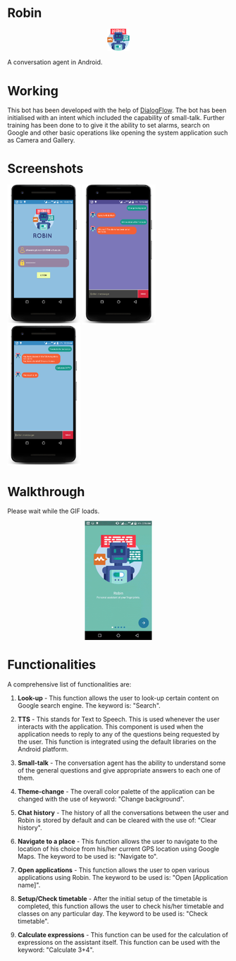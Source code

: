 # Robin
<p align = "center"><img src="https://github.com/Dheeraj1998/Robin/blob/master/app/src/main/res/mipmap/ic_launcher.png" width = 10%"></img></p>
A conversation agent in Android.

# Working
This bot has been developed with the help of [DialogFlow](https://dialogflow.com). The bot has been initialised with an
intent which included the capability of small-talk. Further training has been done to to give it the ability to set
alarms, search on Google and other basic operations like opening the system application such as Camera and Gallery.

# Screenshots

<img src="screenshots/screenshot_1.png" width="33%"></img> <img src="screenshots/screenshot_2.png" width="33%"></img> <img src="screenshots/screenshot_3.png" width="33%"></img>

# Walkthrough
Please wait while the GIF loads.
<p align = "center"><img src="screenshots/walkthrough.gif" align = "center" width="30%"></img></p>

# Functionalities

A comprehensive list of functionalities are:
1. **Look-up** - This function allows the user to look-up certain content on Google search engine. The keyword is: "Search".

2. **TTS** - This stands for Text to Speech. This is used whenever the user interacts with the application. This component is used when the application needs to reply to any of the questions being requested by the user. This function is integrated using the default libraries on the Android platform.

3. **Small-talk** - The conversation agent has the ability to understand some of the general questions and give appropriate answers to each one of them.

4. **Theme-change** - The overall color palette of the application can be changed with the use of keyword: "Change background".

5. **Chat history** - The history of all the conversations between the user and Robin is stored by default and can be cleared with the use of: "Clear history".

6. **Navigate to a place** - This function allows the user to navigate to the location of his choice from his/her current GPS location using Google Maps. The keyword to be used is: "Navigate to".

7. **Open applications** - This function allows the user to open various applications using Robin. The keyword to be used is: "Open [Application name]".

8. **Setup/Check timetable** - After the initial setup of the timetable is completed, this function allows the user to check his/her timetable and classes on any particular day. The keyword to be used is: "Check timetable".

9. **Calculate expressions** - This function can be used for the calculation of expressions on the assistant itself. This function can be used with the keyword: "Calculate 3+4".
